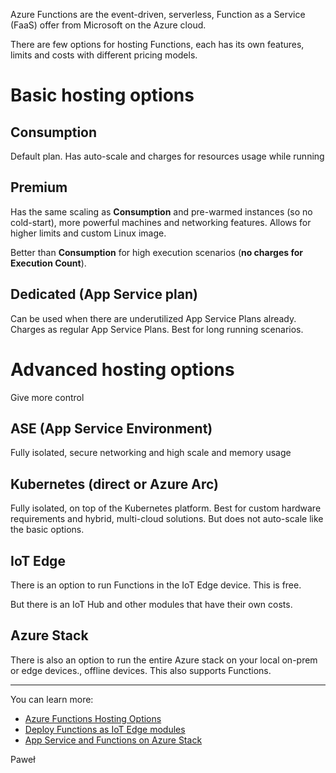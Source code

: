 Azure Functions are the event-driven, serverless, Function as a Service
(FaaS) offer from Microsoft on the Azure cloud.

There are few options for hosting Functions, each has its own features,
limits and costs with different pricing models.

# Basic hosting options

## Consumption

Default plan. Has auto-scale and charges for resources usage while running

## Premium

Has the same scaling as **Consumption** and pre-warmed instances (so no
cold-start), more powerful machines and networking features. Allows for
higher limits and custom Linux image.

Better than **Consumption** for high execution scenarios (**no charges for
Execution Count**).

## Dedicated (App Service plan)

Can be used when there are underutilized App Service Plans already. Charges
as regular App Service Plans. Best for long running scenarios.

# Advanced hosting options

Give more control

## ASE (App Service Environment)

Fully isolated, secure networking and high scale and memory usage

## Kubernetes (direct or Azure Arc)

Fully isolated, on top of the Kubernetes platform. Best for custom hardware
requirements and hybrid, multi-cloud solutions. But does not auto-scale
like the basic options.

## IoT Edge

There is an option to run Functions in the IoT Edge device. This is free.

But there is an IoT Hub and other modules that have their own costs.

## Azure Stack

There is also an option to run the entire Azure stack on your local on-prem
or edge devices., offline devices. This also supports Functions.

---

You can learn more:
- [Azure Functions Hosting Options](
https://learn.microsoft.com/en-us/azure/azure-functions/functions-scale)
- [Deploy Functions as IoT Edge modules](
https://learn.microsoft.com/en-us/azure/iot-edge/tutorial-deploy-function)
- [App Service and Functions on Azure Stack](
https://azure.microsoft.com/en-us/blog/general-availability-of-app-service-and-functions-on-azure-stack
)


Paweł
